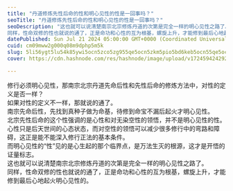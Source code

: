 ```yaml
---
title: "丹道修炼先性后命的性和明心见性的性是一回事吗？"
seoTitle: "丹道修炼先性后命的性和明心见性的性是一回事吗？"
seoDescription: "这也就可以说清楚南宗北宗修炼丹道的次第是完全一样的明心见性之路了。
同样，性命双修的性也就说的通了，正是命功和心性的互为根基，螺旋上升，才能修到最后心地起火明心见性的。"
datePublished: Sun Jul 21 2024 05:00:00 GMT+0000 (Coordinated Universal Time)
cuid: cm09mww2g000q08m9dphp5m5k
slug: 5li56ygt5lu54k85ywi5ocn5zco5zg955qe5ocn5zkm5pio5bd6keb5ocn55qe5ocn5piv5lia5zue5lql5zcx77yf
cover: https://cdn.hashnode.com/res/hashnode/image/upload/v1724594242928/197c067b-e02c-4bb5-97ee-cb1c6de8d7f9.jpeg

---
```


修行必须明心见性，那南宗北宗丹道先命后性和先性后命的修炼方法中，对性的定义是否一样？  
如果对性的定义不一样，那就说的通了。  
南宗先命后性，先找到真种子做为命基，待修到命宝不漏后起火才明心见性。  
北宗先性后命的这个性强调的是心性和对无染空性的领悟，并不是明心见性的性。  
心性只是后天世间的心态状态，而对空性的领悟可以减少很多修行中的弯路和障碍，这正是能不能深入修行正法的基本条件。  
而明心见性的“性”见的是心生起的那个临界点，是万法生灭的根源，这才是开悟的证量标志。  
这也就可以说清楚南宗北宗修炼丹道的次第是完全一样的明心见性之路了。  
同样，性命双修的性也就说的通了，正是命功和心性的互为根基，螺旋上升，才能修到最后心地起火明心见性的。
